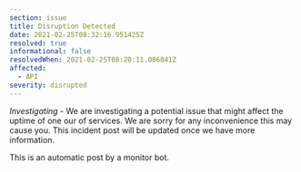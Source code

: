 ```yaml
---
section: issue
title: Disruption Detected
date: 2021-02-25T08:32:16.951425Z
resolved: true
informational: false
resolvedWhen: 2021-02-25T08:20:11.086841Z
affected:
  - API
severity: disrupted
---
```

*Investigating* - We are investigating a potential issue that might affect the uptime of one our of services. We are sorry for any inconvenience this may cause you. This incident post will be updated once we have more information.

This is an automatic post by a monitor bot.
        